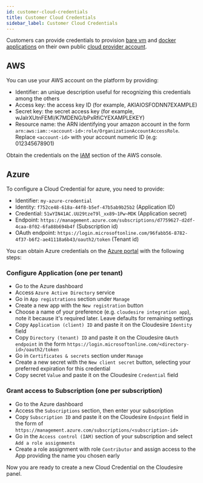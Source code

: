 ```yaml
---
id: customer-cloud-credentials
title: Customer Cloud Credentials
sidebar_label: Customer Cloud Credentials
---
```


Customers can provide credentials to provision [bare vm](vm.md) and [docker
applications](docker.md) on their own public [cloud provider
account](clouds.md).

## AWS

You can use your AWS account on the platform by providing:

* Identifier: an unique description useful for recognizing this credentials among
  the others
* Access key: the access key ID (for example, AKIAIOSFODNN7EXAMPLE)
* Secret key: the secret access key (for example,
  wJalrXUtnFEMI/K7MDENG/bPxRfiCYEXAMPLEKEY)
* Resource name: the ARN identifying your amazon account in the form `arn:aws:iam::<account-id>:role/OrganizationAccountAccessRole`. Replace `<account-id>` with your account numeric ID (e.g: 012345678901)

Obtain the credentials on the [IAM](https://console.aws.amazon.com/iam/home) section of the AWS console.

## Azure

To configure a Cloud Credential for azure, you need to provide:

* Identifier: `my-azure-credential`
* Identity: `f752ce48-618a-44f8-b5ef-47b5ab9b25b2` (Application ID)
* Credential: `51wYIN41AC.UU29tzeT9l_xx89~1Pw~MDK` (Application secret)
* Endpoint: `https://management.azure.com/subscriptions/d7759627-d2df-4caa-8f02-6fa88b694b4f` (Subscription id)
* OAuth endpoint: `https://login.microsoftonline.com/96fabb56-8782-4f37-b6f2-ae41118a6b43/oauth2/token` (Tenant id)

You can obtain Azure credentials on the [Azure portal](https://portal.azure.com)
with the following steps:

### Configure Application (one per tenant)

* Go to the Azure dashboard
* Access `Azure Active Directory` service
* Go in `App registrations` section under `Manage`
* Create a new app with the `New registration` button
* Choose a name of your preference (e.g. `cloudesire integration app`), note it
  because it's required later. Leave defaults for remaining settings
* Copy `Application (client) ID` and paste it on the Cloudesire `Identity` field
* Copy `Directory (tenant) ID` and paste it on the Cloudesire `OAuth endpoint`
  in the form `https://login.microsoftonline.com/<directory-id>/oauth2/token`
* Go in `Certificates & secrets` section under `Manage`
* Create a new secret with the `New client secret` button, selecting your
  preferred expiration for this credential
* Copy secret `Value` and paste it on the Cloudesire `Credential` field

### Grant access to Subscription (one per subscription)

* Go to the Azure dashboard
* Access the `Subscriptions` section, then enter your subscription
* Copy `Subscription ID` and paste it on the Cloudesire `Endpoint` field in the
  form of `https://management.azure.com/subscriptions/<subscription-id>`
* Go in the `Access control (IAM)` section of your subscription and select `Add a role assignments`
* Create a role assignment with role `Contributor` and assign access to the App
  providing the name you chosen early

Now you are ready to create a new Cloud Credential on the Cloudesire panel.
